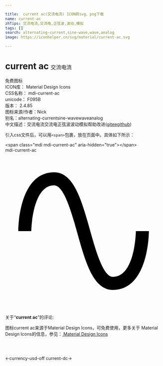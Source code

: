 ```yaml
---

title:  current ac(交流电流) ICON转svg、png下载
name: current-ac
zhTips: 交流电流,交流电,正弦波,波动,模拟
tags: []
search: alternating-current,sine-wave,wave,analog
image: https://iconhelper.cn/svg/material/current-ac.svg

---
```


# current ac  <small style="font-size: 60%;font-weight: 100">交流电流</small>


<div class="detail-page">
<p>
<span><span class="badge-success badge">免费图标</span> </span>
<br/>
<span>
ICON库：
<span class="badge-secondary badge">Material Design Icons</span> 
</span>
<br/>
<span>
CSS名称：
<span class="badge-secondary badge">mdi-current-ac</span> 
</span>
<br/>
<span>
unicode：
<span class="badge-secondary badge">F095B</span> 
<copy-btn content='F095B' btn-title=""></copy-btn>
<copy-btn :content='String.fromCodePoint(parseInt("F095B", 16))' btn-title="复制U"></copy-btn>
</span>
<br/>
<span>
版本：
<span class="badge-secondary badge">2.4.85</span> 
</span>
<br/>
<span>图标来源/作者：<span class="badge-light badge">Nick</span></span> 
<br/>
<span>别名：<span class="badge-light badge">alternating-current</span><span class="badge-light badge">sine-wave</span><span class="badge-light badge">wave</span><span class="badge-light badge">analog</span></span><br/><span class="zh-detail">中文描述：<span class="badge-primary badge">交流电流</span><span class="badge-primary badge">交流电</span><span class="badge-primary badge">正弦波</span><span class="badge-primary badge">波动</span><span class="badge-primary badge">模拟</span><span class="help-link"><span>帮助改进</span>(<a href="https://gitee.com/liuwave/icon-helper/edit/master/json/material/current-ac.json" target="_blank" rel="noopener noreferrer">gitee</a><a href="https://github.com/liuwave/icon-helper/edit/master/json/material/current-ac.json" target="_blank" rel="noopener noreferrer">github</a></span>)</span><br/>
</p>
</div>
<div class="alert alert-dark">
  <i class="mdi mdi-current-ac mdi-48px"></i>
  <i class="mdi mdi-current-ac mdi-36px"></i>
  <i class="mdi mdi-current-ac mdi-24px"></i>
  <i class="mdi mdi-current-ac mdi-18px"></i>
</div>
<div>
  <p>引入css文件后，可以用<code>&lt;span&gt;</code>包裹，放在页面中。具体如下所示：    
  </p>
  <div class="alert alert-primary" style="font-size: 14px">
    &lt;span class="mdi mdi-current-ac" aria-hidden="true"&gt;&lt;/span&gt;
    <copy-btn content='<span class="mdi mdi-current-ac" aria-hidden="true"></span>'></copy-btn>
  </div>
  <div class="alert alert-secondary">
    <i class="mdi mdi-current-ac"
    style="font-size: 24px"
    aria-hidden="true"></i> mdi-current-ac
    <copy-btn content="mdi-current-ac" btn-title="复制图标名称"></copy-btn>
  </div>
</div>
<div id="svg" class="svg-wrap">
<svg xmlns="http://www.w3.org/2000/svg" viewBox="0 0 24 24"><path d="M16.5,21C13.5,21 12.31,16.76 11.05,12.28C10.14,9.04 9,5 7.5,5C4.11,5 4,11.93 4,12H2C2,11.63 2.06,3 7.5,3C10.5,3 11.71,7.25 12.97,11.74C13.83,14.8 15,19 16.5,19C19.94,19 20.03,12.07 20.03,12H22.03C22.03,12.37 21.97,21 16.5,21Z" /></svg>
</div>
<detail full-name='mdi-current-ac'></detail>
<div class="icon-detail__container">
<p>关于“<b>current ac</b>”的评论:</p>
</div>
<Vssue title="关于“current ac”的评论" />    
<div><p>图标current ac来源于Material Design Icons，可免费使用，更多关于 Material Design Icons的信息，参见：<a target="_blank" href="https://iconhelper.cn/material.html"> Material Design Icons</a>
</p></div>

<div style="padding:2rem 0 " class="page-nav"><p class="inner"><span class="prev">←<router-link to="/icon/currency-usd-off.html">currency-usd-off</router-link></span> <span class="next"><router-link to="/icon/current-dc.html">current-dc</router-link>→</span></p></div>


